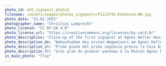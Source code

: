 ```yaml
---
photo_id: ahh_signpost_photo2
filename: /assets/images/photos_signposts/P1111745-Enhanced-NR.jpg
photo_date: "25.02.2025"
photographer_name: "Christian Lamprecht"
photo_license: "CC BY-SA 4.0"
photo_license_url: "https://creativecommons.org/licenses/by-sa/4.0/"
photo_description: "Close-up of the first signpost at Ágnes Heller Haus of the University of Innsbruck."
photo_description_de: "Nahaufnahme des ersten Wegweisers am Ágnes Heller Haus der Universität Innsbruck."
photo_description_it: "Primo piano del primo segnavia presso la Casa Ágnes Heller dell`Università di Innsbruck."
photo_description_fr: "Gros plan du premier panneau à la Maison Ágnes Heller de l`Université d`Innsbruck."
is_main_photo: "True"
---
```

